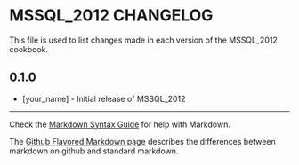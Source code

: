 MSSQL_2012 CHANGELOG
====================

This file is used to list changes made in each version of the MSSQL_2012 cookbook.

0.1.0
-----
- [your_name] - Initial release of MSSQL_2012

- - -
Check the [Markdown Syntax Guide](http://daringfireball.net/projects/markdown/syntax) for help with Markdown.

The [Github Flavored Markdown page](http://github.github.com/github-flavored-markdown/) describes the differences between markdown on github and standard markdown.
